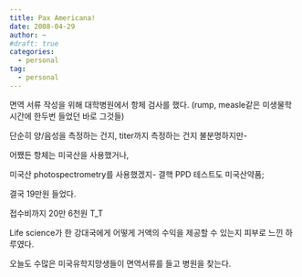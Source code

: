 ```yaml
---
title: Pax Americana!
date: 2008-04-29
author: ~
#draft: true
categories:
  - personal
tag:
  - personal
---
```




면역 서류 작성을 위해 대학병원에서 항체 검사를 했다. (rump, measle같은 미생물학 시간에 한두번 들었던 바로 그것들)

단순히 양/음성을 측정하는 건지, titer까지 측정하는 건지 불분명하지만-

어쨌든 항체는 미국산을 사용했거나,

미국산 photospectrometry를 사용했겠지- 결핵 PPD 테스트도 미국산약품;

결국 19만원 들었다.

접수비까지 20만 6천원 T_T

Life science가 한 강대국에게 어떻게 거액의 수익을 제공할 수  있는지 피부로 느낀 하루였다.

오늘도 수많은 미국유학지망생들이 면역서류를 들고 병원을 찾는다.



 






